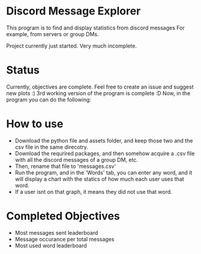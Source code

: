 # Discord Message Explorer

This program is to find and display statistics from discord messages
For example, from servers or group DMs.

Project currently just started. Very much incomplete.

# Status

Currently, objectives are complete. Feel free to create an issue and suggest new plots :)
3rd working version of the program is complete :D Now, in the program you can do the following:

# How to use

- Download the python file and assets folder, and keep those two and the csv file in the same direcotry.
- Download the requrired packages, and then somehow acquire a .csv file with all the discord messages of a group DM, etc.
- Then, rename that file to 'messages.csv'
- Run the program, and in the 'Words' tab, you can enter any word, and it will display a chart with the statics of how much each user uses that word.
- If a user isnt on that graph, it means they did not use that word. 

# Completed Objectives
- Most messages sent leaderboard
- Message occurance per total messages
- Most used word leaderboard
